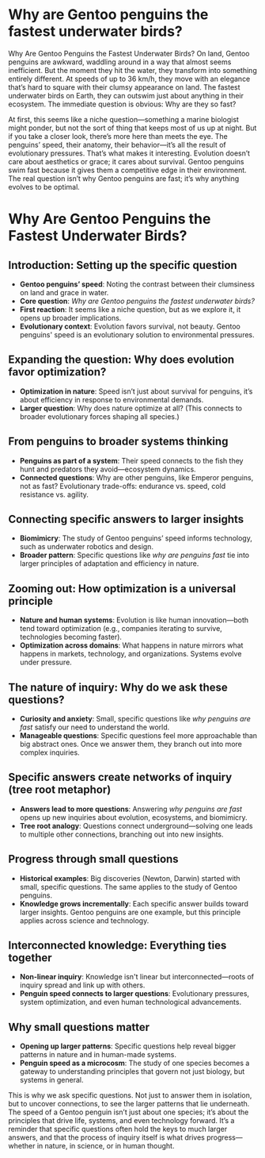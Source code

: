# Why are Gentoo penguins the fastest underwater birds?

Why Are Gentoo Penguins the Fastest Underwater Birds?
On land, Gentoo penguins are awkward, waddling around in a way that almost seems inefficient. But the moment they hit the water, they transform into something entirely different. At speeds of up to 36 km/h, they move with an elegance that’s hard to square with their clumsy appearance on land. The fastest underwater birds on Earth, they can outswim just about anything in their ecosystem. The immediate question is obvious: Why are they so fast?

At first, this seems like a niche question—something a marine biologist might ponder, but not the sort of thing that keeps most of us up at night. But if you take a closer look, there’s more here than meets the eye. The penguins’ speed, their anatomy, their behavior—it’s all the result of evolutionary pressures. That’s what makes it interesting. Evolution doesn’t care about aesthetics or grace; it cares about survival. Gentoo penguins swim fast because it gives them a competitive edge in their environment. The real question isn’t why Gentoo penguins are fast; it’s why anything evolves to be optimal.

# Why Are Gentoo Penguins the Fastest Underwater Birds?

## Introduction: Setting up the specific question
- **Gentoo penguins’ speed**: Noting the contrast between their clumsiness on land and grace in water.
- **Core question**: *Why are Gentoo penguins the fastest underwater birds?*
- **First reaction**: It seems like a niche question, but as we explore it, it opens up broader implications.
- **Evolutionary context**: Evolution favors survival, not beauty. Gentoo penguins' speed is an evolutionary solution to environmental pressures.

## Expanding the question: Why does evolution favor optimization?
- **Optimization in nature**: Speed isn’t just about survival for penguins, it’s about efficiency in response to environmental demands.
- **Larger question**: Why does nature optimize at all? (This connects to broader evolutionary forces shaping all species.)

## From penguins to broader systems thinking
- **Penguins as part of a system**: Their speed connects to the fish they hunt and predators they avoid—ecosystem dynamics.
- **Connected questions**: Why are other penguins, like Emperor penguins, not as fast? Evolutionary trade-offs: endurance vs. speed, cold resistance vs. agility.

## Connecting specific answers to larger insights
- **Biomimicry**: The study of Gentoo penguins’ speed informs technology, such as underwater robotics and design.
- **Broader pattern**: Specific questions like *why are penguins fast* tie into larger principles of adaptation and efficiency in nature.

## Zooming out: How optimization is a universal principle
- **Nature and human systems**: Evolution is like human innovation—both tend toward optimization (e.g., companies iterating to survive, technologies becoming faster).
- **Optimization across domains**: What happens in nature mirrors what happens in markets, technology, and organizations. Systems evolve under pressure.

## The nature of inquiry: Why do we ask these questions?
- **Curiosity and anxiety**: Small, specific questions like *why penguins are fast* satisfy our need to understand the world.
- **Manageable questions**: Specific questions feel more approachable than big abstract ones. Once we answer them, they branch out into more complex inquiries.

## Specific answers create networks of inquiry (tree root metaphor)
- **Answers lead to more questions**: Answering *why penguins are fast* opens up new inquiries about evolution, ecosystems, and biomimicry.
- **Tree root analogy**: Questions connect underground—solving one leads to multiple other connections, branching out into new insights.

## Progress through small questions
- **Historical examples**: Big discoveries (Newton, Darwin) started with small, specific questions. The same applies to the study of Gentoo penguins.
- **Knowledge grows incrementally**: Each specific answer builds toward larger insights. Gentoo penguins are one example, but this principle applies across science and technology.

## Interconnected knowledge: Everything ties together
- **Non-linear inquiry**: Knowledge isn't linear but interconnected—roots of inquiry spread and link up with others.
- **Penguin speed connects to larger questions**: Evolutionary pressures, system optimization, and even human technological advancements.

## Why small questions matter
- **Opening up larger patterns**: Specific questions help reveal bigger patterns in nature and in human-made systems.
- **Penguin speed as a microcosm**: The study of one species becomes a gateway to understanding principles that govern not just biology, but systems in general.


This is why we ask specific questions. Not just to answer them in isolation, but to uncover connections, to see the larger patterns that lie underneath. The speed of a Gentoo penguin isn’t just about one species; it’s about the principles that drive life, systems, and even technology forward. It’s a reminder that specific questions often hold the keys to much larger answers, and that the process of inquiry itself is what drives progress—whether in nature, in science, or in human thought.
